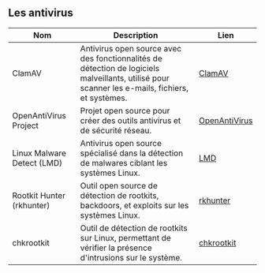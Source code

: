 ## Les antivirus


| Nom         | Description                                                                 | Lien                                         |
|-------------|-----------------------------------------------------------------------------|----------------------------------------------|
| ClamAV      | Antivirus open source avec des fonctionnalités de détection de logiciels malveillants, utilisé pour scanner les e-mails, fichiers, et systèmes. | [ClamAV](https://www.clamav.net/)            |
| OpenAntiVirus Project | Projet open source pour créer des outils antivirus et de sécurité réseau. | [OpenAntiVirus](http://www.openantivirus.org/)|
| Linux Malware Detect (LMD) | Antivirus open source spécialisé dans la détection de malwares ciblant les systèmes Linux. | [LMD](https://www.rfxn.com/projects/linux-malware-detect/) |
| Rootkit Hunter (rkhunter) | Outil open source de détection de rootkits, backdoors, et exploits sur les systèmes Linux. | [rkhunter](http://rkhunter.sourceforge.net/)  |
| chkrootkit  | Outil de détection de rootkits sur Linux, permettant de vérifier la présence d'intrusions sur le système. | [chkrootkit](http://www.chkrootkit.org/)      |
